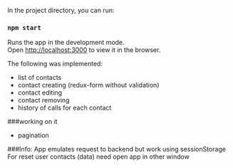 In the project directory, you can run:

### `npm start`

Runs the app in the development mode.<br>
Open [http://localhost:3000](http://localhost:3000) to view it in the browser.

The following was implemented:
- list of contacts   
- contact creating (redux-form without validation)  
- contact editing  
- contact removing  
- history of calls for each contact

###working on it
- pagination

###Info:
App emulates request to backend but work using sessionStorage  
For reset user contacts (data) need open app in other window  